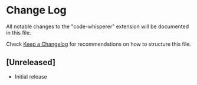 # Change Log

All notable changes to the "code-whisperer" extension will be documented in this file.

Check [Keep a Changelog](http://keepachangelog.com/) for recommendations on how to structure this file.

## [Unreleased]

- Initial release